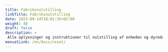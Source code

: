 ```yaml
---
title: Fabriksnulstilling
linkTitle: Fabriksnulstilling
date: 2023-09-14T10:01:35+02:00
weight: 40
draft: false
description: >
 Alle oplysninger og instruktioner til nulstilling af enheden og dyredata kan findes her
manualLink: /en/docs/reset/
---
```

<script>
  window.location.href = "/en/docs/reset/";
</script>
